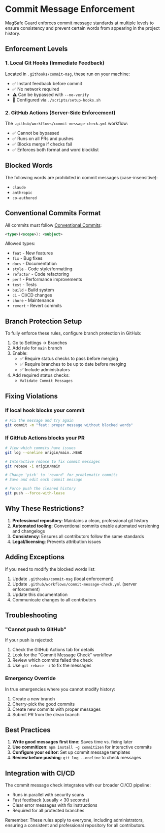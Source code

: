 # Commit Message Enforcement

MagSafe Guard enforces commit message standards at multiple levels to ensure consistency and prevent certain words from appearing in the project history.

## Enforcement Levels

### 1. Local Git Hooks (Immediate Feedback)

Located in `.githooks/commit-msg`, these run on your machine:

- ✅ Instant feedback before commit
- ✅ No network required
- ⚠️ Can be bypassed with `--no-verify`
- 📝 Configured via `./scripts/setup-hooks.sh`

### 2. GitHub Actions (Server-Side Enforcement)

The `.github/workflows/commit-message-check.yml` workflow:

- ✅ Cannot be bypassed
- ✅ Runs on all PRs and pushes
- ✅ Blocks merge if checks fail
- ✅ Enforces both format and word blocklist

## Blocked Words

The following words are prohibited in commit messages (case-insensitive):

- `claude`
- `anthropic`
- `co-authored`

## Conventional Commits Format

All commits must follow [Conventional Commits](https://www.conventionalcommits.org/):

```xml
<type>(<scope>): <subject>
```

Allowed types:

- `feat` - New features
- `fix` - Bug fixes
- `docs` - Documentation
- `style` - Code style/formatting
- `refactor` - Code refactoring
- `perf` - Performance improvements
- `test` - Tests
- `build` - Build system
- `ci` - CI/CD changes
- `chore` - Maintenance
- `revert` - Revert commits

## Branch Protection Setup

To fully enforce these rules, configure branch protection in GitHub:

1. Go to Settings → Branches
2. Add rule for `main` branch
3. Enable:
   - ✅ Require status checks to pass before merging
   - ✅ Require branches to be up to date before merging
   - ✅ Include administrators
4. Add required status checks:
   - `Validate Commit Messages`

## Fixing Violations

### If local hook blocks your commit

```bash
# Fix the message and try again
git commit -m "feat: proper message without blocked words"
```

### If GitHub Actions blocks your PR

```bash
# View which commits have issues
git log --oneline origin/main..HEAD

# Interactive rebase to fix commit messages
git rebase -i origin/main

# Change 'pick' to 'reword' for problematic commits
# Save and edit each commit message

# Force push the cleaned history
git push --force-with-lease
```

## Why These Restrictions?

1. **Professional repository**: Maintains a clean, professional git history
2. **Automated tooling**: Conventional commits enable automated versioning and changelogs
3. **Consistency**: Ensures all contributors follow the same standards
4. **Legal/licensing**: Prevents attribution issues

## Adding Exceptions

If you need to modify the blocked words list:

1. Update `.githooks/commit-msg` (local enforcement)
2. Update `.github/workflows/commit-message-check.yml` (server enforcement)
3. Update this documentation
4. Communicate changes to all contributors

## Troubleshooting

### "Cannot push to GitHub"

If your push is rejected:

1. Check the GitHub Actions tab for details
2. Look for the "Commit Message Check" workflow
3. Review which commits failed the check
4. Use `git rebase -i` to fix the messages

### Emergency Override

In true emergencies where you cannot modify history:

1. Create a new branch
2. Cherry-pick the good commits
3. Create new commits with proper messages
4. Submit PR from the clean branch

## Best Practices

1. **Write good messages first time**: Saves time vs. fixing later
2. **Use commitizen**: `npm install -g commitizen` for interactive commits
3. **Configure your editor**: Set up commit message templates
4. **Review before pushing**: `git log --oneline` to check messages

## Integration with CI/CD

The commit message check integrates with our broader CI/CD pipeline:

- Runs in parallel with security scans
- Fast feedback (usually < 30 seconds)
- Clear error messages with fix instructions
- Required for all protected branches

Remember: These rules apply to everyone, including administrators, ensuring a consistent and professional repository for all contributors.
